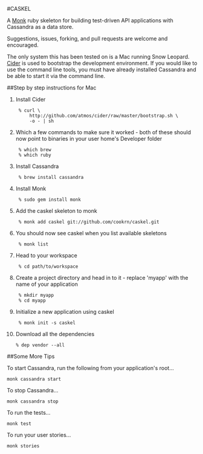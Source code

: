 #CASKEL

A [Monk](http://monkrb.com/) ruby skeleton for building test-driven API applications with Cassandra as a data store.

Suggestions, issues, forking, and pull requests are welcome and encouraged.

The only system this has been tested on is a Mac running Snow Leopard. [Cider](http://www.atmos.org/cider/) is used to bootstrap the development environment. If you would like to use the command line tools, you must have already installed Cassandra and be able to start it via the command line.

##Step by step instructions for Mac

1. Install Cider

		% curl \
	   		http://github.com/atmos/cider/raw/master/bootstrap.sh \
	   		-o - | sh
	
2. Which a few commands to make sure it worked - both of these should now point to binaries in your user home's Developer folder

		% which brew
		% which ruby

3. Install Cassandra

		% brew install cassandra
	
4. Install Monk

		% sudo gem install monk
	
5. Add the caskel skeleton to monk

		% monk add caskel git://github.com/cookrn/caskel.git
	
6. You should now see caskel when you list available skeletons

		% monk list
	
7. Head to your workspace

		% cd path/to/workspace
	
8. Create a project directory and head in to it - replace 'myapp' with the name of your application

		% mkdir myapp
		% cd myapp
	
9. Initialize a new application using caskel

		% monk init -s caskel
		
10. Download all the dependencies

		% dep vendor --all
	
##Some More Tips

To start Cassandra, run the following from your application's root...

	monk cassandra start
	
To stop Cassandra...

	monk cassandra stop
	
To run the tests...

	monk test
	
To run your user stories...

	monk stories